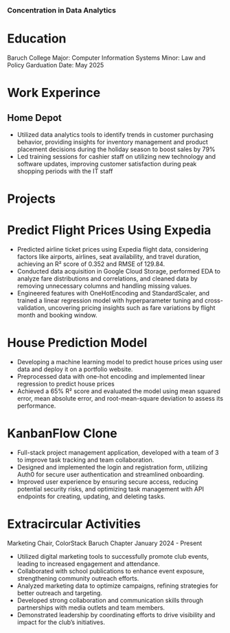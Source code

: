### Concentration in Data Analytics 

# Education

Baruch College
Major: Computer Information Systems 
Minor: Law and Policy
Garduation Date: May 2025 

# Work Experince 

## Home Depot 
- Utilized data analytics tools to identify trends in customer purchasing behavior, providing insights for inventory
management and product placement decisions during the holiday season to boost sales by 79%
- Led training sessions for cashier staff on utilizing new technology and software updates, improving customer
satisfaction during peak shopping periods with the IT staff

# Projects


# Predict Flight Prices Using Expedia 

- Predicted airline ticket prices using Expedia flight data, considering factors like airports, airlines, seat availability, and travel duration, achieving an R² score of 0.352 and RMSE of 129.84.
- Conducted data acquisition in Google Cloud Storage, performed EDA to analyze fare distributions and correlations, and cleaned data by removing unnecessary columns and handling missing values.
- Engineered features with OneHotEncoding and StandardScaler, and trained a linear regression model with hyperparameter tuning and cross-validation, uncovering pricing insights such as fare variations by flight month and booking window.

# House Prediction Model

- Developing a machine learning model to predict house prices using user data and deploy it on
a portfolio website.
- Preprocessed data with one-hot encoding and implemented linear regression to predict
house prices
- Achieved a 65% R² score and evaluated the model using mean squared error, mean
absolute error, and root-mean-square deviation to assess its performance.

# KanbanFlow Clone

- Full-stack project management application, developed with a team of 3 to improve task tracking
and team collaboration.
- Designed and implemented the login and registration form, utilizing Auth0 for secure user
authentication and streamlined onboarding.
- Improved user experience by ensuring secure access, reducing potential security risks, and
optimizing task management with API endpoints for creating, updating, and deleting tasks.

# Extracircular Activities 

Marketing Chair, ColorStack Baruch Chapter January 2024 - Present

- Utilized digital marketing tools to successfully promote club events, leading to increased
engagement and attendance.
- Collaborated with school publications to enhance event exposure, strengthening community
outreach efforts.
- Analyzed marketing data to optimize campaigns, refining strategies for better outreach and
targeting.
- Developed strong collaboration and communication skills through partnerships with media
outlets and team members.
- Demonstrated leadership by coordinating efforts to drive visibility and impact for the club’s
initiatives.


